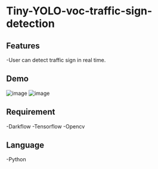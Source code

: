 Tiny-YOLO-voc-traffic-sign-detection
===
Features
---
-User can detect traffic sign in real time.

Demo
---
![image](https://github.com/near77/Tiny-YOLO-voc-traffic-sign-detection/blob/master/pc.PNG)
![image](https://github.com/near77/Tiny-YOLO-voc-traffic-sign-detection/blob/master/PCDemo.PNG)

Requirement
---
-Darkflow
-Tensorflow
-Opencv

Language
---
-Python
